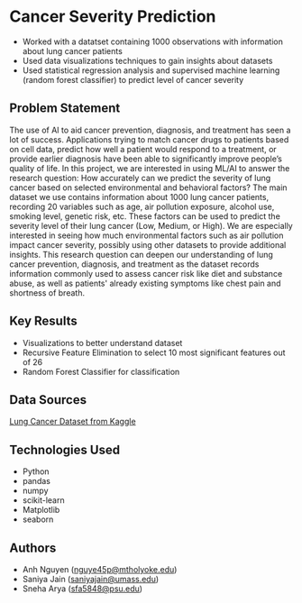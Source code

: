 # Cancer Severity Prediction

- Worked with a datatset containing 1000 observations with information about lung cancer patients
- Used data visualizations techniques to gain insights about datasets
- Used statistical regression analysis and supervised machine learning (random forest classifier) to predict level of cancer severity

## Problem Statement <!--- do not change this line -->

The use of AI to aid cancer prevention, diagnosis, and treatment has seen a lot of success. Applications trying to match cancer drugs to patients based on cell data, predict how well a patient would respond to a treatment, or provide earlier diagnosis have been able to significantly improve people’s quality of life. In this project, we are interested in using ML/AI to answer the research question: How accurately can we predict the severity of lung cancer based on selected environmental and behavioral factors? The main dataset we use contains information about 1000 lung cancer patients, recording 20 variables such as age, air pollution exposure, alcohol use, smoking level, genetic risk, etc. These factors can be used to predict the severity level of their lung cancer (Low, Medium, or High). We are especially interested in seeing how much environmental factors such as air pollution impact cancer severity, possibly using other datasets to provide additional insights. This research question can deepen our understanding of lung cancer prevention, diagnosis, and treatment as the dataset records information commonly used to assess cancer risk like diet and substance abuse, as well as patients' already existing symptoms like chest pain and shortness of breath.

## Key Results <!--- do not change this line -->

- Visualizations to better understand dataset
- Recursive Feature Elimination to select 10 most significant features out of 26
- Random Forest Classifier for classification 

## Data Sources <!--- do not change this line -->

[Lung Cancer Dataset from Kaggle](https://www.kaggle.com/datasets/thedevastator/cancer-patients-and-air-pollution-a-new-link)

## Technologies Used <!--- do not change this line -->

- Python
- pandas
- numpy
- scikit-learn
- Matplotlib
- seaborn

## Authors <!--- do not change this line -->

- Anh Nguyen ([nguye45p@mtholyoke.edu](mailto:nguye45p@mtholyoke.edu))
- Saniya Jain ([saniyajain@umass.edu](mailto:saniyajain@umass.edu))
- Sneha Arya ([sfa5848@psu.edu](mailto:sfa5848@psu.edu))
